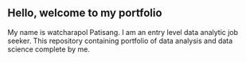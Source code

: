 ## Hello, welcome to my portfolio

My name is watcharapol Patisang. I am an entry level data analytic job seeker. This
repository containing portfolio of data analysis and data science complete by me.
